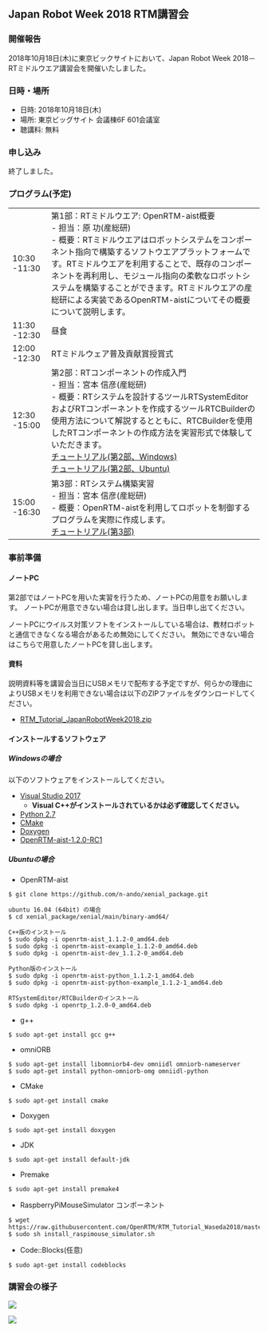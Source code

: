 

<a name="jre2018"></a>
## Japan Robot Week 2018 RTM講習会

### 開催報告

2018年10月18日(木)に東京ビックサイトにおいて、Japan Robot Week 2018－RTミドルウエア講習会を開催いたしました。

### 日時・場所
- 日時: 2018年10月18日(木)
- 場所: 東京ビッグサイト 会議棟6F 601会議室
- 聴講料: 無料


### 申し込み

終了しました。

<!--
以下のフォームから申し込んでください。
- [申し込みフォーム(Google Form)](https://goo.gl/forms/1sbhTlBivSyJKiTn1)
-->

### プログラム(予定)

|||
|:---|:---|
|10:30 -11:30|第1部：RTミドルウエア: OpenRTM-aist概要 <br>- 担当：原 功(産総研)  <br>- 概要：RTミドルウエアはロボットシステムをコンポーネント指向で構築するソフトウエアプラットフォームです。RTミドルウエアを利用することで、既存のコンポーネントを再利用し、モジュール指向の柔軟なロボットシステムを構築することができます。RTミドルウエアの産総研による実装であるOpenRTM-aistについてその概要について説明します。|
|11:30 -12:30|昼食|
|12:00 -12:30|RTミドルウェア普及貢献賞授賞式|
|12:30 -15:00|第2部：RTコンポーネントの作成入門 <br> - 担当：宮本 信彦(産総研) <br> - 概要：RTシステムを設計するツールRTSystemEditorおよびRTコンポーネントを作成するツールRTCBuilderの使用方法について解説するとともに、RTCBuilderを使用したRTコンポーネントの作成方法を実習形式で体験していただきます。 <br> [チュートリアル(第2部、Windows)](https://tmp.openrtm.org/openrtm/ja/node/6550)<br> [チュートリアル(第2部、Ubuntu)](https://tmp.openrtm.org/openrtm/ja/node/6551)| 
|15:00 -16:30|第3部：RTシステム構築実習 <br> - 担当：宮本 信彦(産総研) <br> - 概要：OpenRTM-aistを利用してロボットを制御するプログラムを実際に作成します。  <br>[チュートリアル(第3部)](https://tmp.openrtm.org/openrtm/ja/node/6552)|
 	






<a name="install"></a>
### 事前準備

#### ノートPC
第2部ではノートPCを用いた実習を行うため、ノートPCの用意をお願いします。
ノートPCが用意できない場合は貸し出します。当日申し出てください。

ノートPCにウイルス対策ソフトをインストールしている場合は、教材ロボットと通信できなくなる場合があるため無効にしてください。
無効にできない場合はこちらで用意したノートPCを貸し出します。

#### 資料
説明資料等を講習会当日にUSBメモリで配布する予定ですが、何らかの理由によりUSBメモリを利用できない場合は以下のZIPファイルをダウンロードしてください。

* [RTM_Tutorial_JapanRobotWeek2018.zip](https://github.com/OpenRTM/RTM_Tutorial_JapanRobotWeek2018/raw/master/RTM_Tutorial_JapanRobotWeek2018.zip)

#### インストールするソフトウェア
##### Windowsの場合
以下のソフトウェアをインストールしてください。
* [Visual Studio 2017](vs_install)
  * **Visual C++がインストールされているかは必ず確認してください。**
* [Python 2.7](https://www.python.org/ftp/python/2.7.15/python-2.7.15.amd64.msi)
* [CMake](https://cmake.org/files/v3.11/cmake-3.11.4-win64-x64.msi)
* [Doxygen](http://ftp.stack.nl/pub/users/dimitri/doxygen-1.8.11-setup.exe)
* [OpenRTM-aist-1.2.0-RC1](https://tmp.openrtm.org/pub/Windows/OpenRTM-aist/1.2/OpenRTM-aist-1.2.0-RC1_x86_64_0831.msi)


##### Ubuntuの場合
* OpenRTM-aist

```shell
$ git clone https://github.com/n-ando/xenial_package.git

ubuntu 16.04 (64bit) の場合
$ cd xenial_package/xenial/main/binary-amd64/

C++版のインストール
$ sudo dpkg -i openrtm-aist_1.1.2-0_amd64.deb
$ sudo dpkg -i openrtm-aist-example_1.1.2-0_amd64.deb
$ sudo dpkg -i openrtm-aist-dev_1.1.2-0_amd64.deb

Python版のインストール
$ sudo dpkg -i openrtm-aist-python_1.1.2-1_amd64.deb
$ sudo dpkg -i openrtm-aist-python-example_1.1.2-1_amd64.deb

RTSystemEditor/RTCBuilderのインストール
$ sudo dpkg -i openrtp_1.2.0-0_amd64.deb
```

* g++

```shell
$ sudo apt-get install gcc g++
```
* omniORB

```shell
$ sudo apt-get install libomniorb4-dev omniidl omniorb-nameserver
$ sudo apt-get install python-omniorb-omg omniidl-python
```
* CMake

```shell
$ sudo apt-get install cmake
```
* Doxygen

```shell
$ sudo apt-get install doxygen
```

* JDK

```shell
$ sudo apt-get install default-jdk
```
* Premake

```shell
$ sudo apt-get install premake4
```

* RaspberryPiMouseSimulator コンポーネント

```shell
$ wget https://raw.githubusercontent.com/OpenRTM/RTM_Tutorial_Waseda2018/master/script/install_raspimouse_simulator.sh
$ sudo sh install_raspimouse_simulator.sh
```

* Code::Blocks(任意)

```shell
$ sudo apt-get install codeblocks
```

### 講習会の様子

![](https://tmp.openrtm.org/openrtm/sites/default/files/6564/181019-01re.jpg)


![](https://tmp.openrtm.org/openrtm/sites/default/files/6564/181019-02re.jpg)



